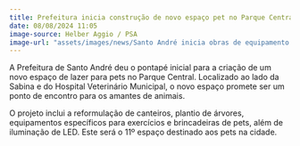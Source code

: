 ```yaml
---
title: Prefeitura inicia construção de novo espaço pet no Parque Central
date: 08/08/2024 11:05
image-source: Helber Aggio / PSA
image-url: "assets/images/news/Santo André inicia obras de equipamento para animais_Foto_HelberAggio_PSA (3).jpeg"
---
```


A Prefeitura de Santo André deu o pontapé inicial para a criação de um novo espaço de lazer para pets no Parque Central. Localizado ao lado da Sabina e do Hospital Veterinário Municipal, o novo espaço promete ser um ponto de encontro para os amantes de animais.

O projeto inclui a reformulação de canteiros, plantio de árvores, equipamentos específicos para exercícios e brincadeiras de pets, além de iluminação de LED. Este será o 11º espaço destinado aos pets na cidade.